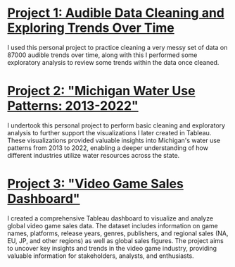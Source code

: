 # [Project 1: Audible Data Cleaning and Exploring Trends Over Time](https://github.com/faoroj/Audible-Data-Project)

I used this personal project to practice cleaning a very messy set of data on 87000 audible trends over time, along with this I performed some exploratory analysis to review some trends within the data once cleaned.


# [Project 2: "Michigan Water Use Patterns: 2013-2022"](https://github.com/faoroj/Michigan-Water-Usage)

I undertook this personal project to perform basic cleaning and exploratory analysis to further support the visualizations I later created in Tableau. These visualizations provided valuable insights into Michigan's water use patterns from 2013 to 2022, enabling a deeper understanding of how different industries utilize water resources across the state.


# [Project 3: "Video Game Sales Dashboard"](https://public.tableau.com/app/profile/jordon.faoro/viz/VideoGameVisualizationDB/VideoGamesVizDB#1)

I created a comprehensive Tableau dashboard to visualize and analyze global video game sales data. The dataset includes information on game names, platforms, release years, genres, publishers, and regional sales (NA, EU, JP, and other regions) as well as global sales figures. The project aims to uncover key insights and trends in the video game industry, providing valuable information for stakeholders, analysts, and enthusiasts. 

